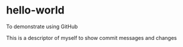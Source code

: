 # hello-world
To demonstrate using GitHub

This is a descriptor of myself to show commit messages and changes
